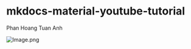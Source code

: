 # mkdocs-material-youtube-tutorial

Phan Hoang Tuan Anh

![Image.png](https://th.bing.com/th/id/R.6ba137b6ae7c9dc55f799531203d9750?rik=bF1mmfEpuMS0uw&pid=ImgRaw&r=0)
